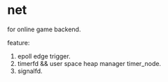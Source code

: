 net
===
for online game backend.

feature:
1. epoll edge trigger.
2. timerfd && user space heap manager timer_node.
3. signalfd.


